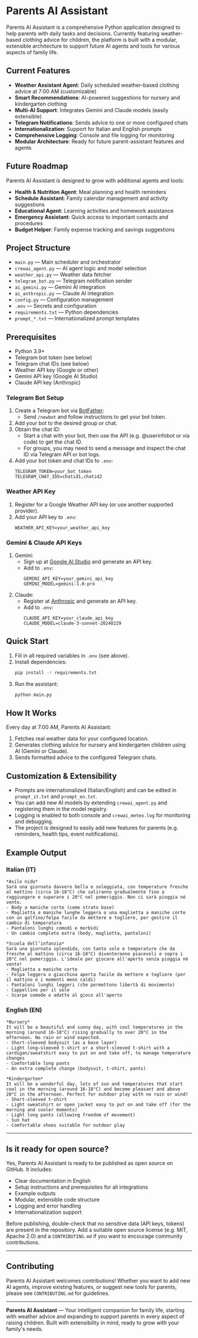 
# Parents AI Assistant

Parents AI Assistant is a comprehensive Python application designed to help parents with daily tasks and decisions. Currently featuring weather-based clothing advice for children, the platform is built with a modular, extensible architecture to support future AI agents and tools for various aspects of family life.

## Current Features

- **Weather Assistant Agent**: Daily scheduled weather-based clothing advice at 7:00 AM (customizable)
- **Smart Recommendations**: AI-powered suggestions for nursery and kindergarten clothing
- **Multi-AI Support**: Integrates Gemini and Claude models (easily extensible)
- **Telegram Notifications**: Sends advice to one or more configured chats
- **Internationalization**: Support for Italian and English prompts
- **Comprehensive Logging**: Console and file logging for monitoring
- **Modular Architecture**: Ready for future parent-assistant features and agents

## Future Roadmap

Parents AI Assistant is designed to grow with additional agents and tools:
- **Health & Nutrition Agent**: Meal planning and health reminders
- **Schedule Assistant**: Family calendar management and activity suggestions
- **Educational Agent**: Learning activities and homework assistance
- **Emergency Assistant**: Quick access to important contacts and procedures
- **Budget Helper**: Family expense tracking and savings suggestions

## Project Structure

- `main.py` — Main scheduler and orchestrator
- `crewai_agent.py` — AI agent logic and model selection
- `weather_api.py` — Weather data fetcher
- `telegram_bot.py` — Telegram notification sender
- `ai_gemini.py` — Gemini AI integration
- `ai_anthropic.py` — Claude AI integration
- `config.py` — Configuration management
- `.env` — Secrets and configuration
- `requirements.txt` — Python dependencies
- `prompt_*.txt` — Internationalized prompt templates

## Prerequisites

- Python 3.9+
- Telegram bot token (see below)
- Telegram chat IDs (see below)
- Weather API key (Google or other)
- Gemini API key (Google AI Studio)
- Claude API key (Anthropic)

### Telegram Bot Setup
1. Create a Telegram bot via [BotFather](https://t.me/BotFather):
	- Send `/newbot` and follow instructions to get your bot token.
2. Add your bot to the desired group or chat.
3. Obtain the chat ID:
	- Start a chat with your bot, then use the API (e.g. @userinfobot or via code) to get the chat ID.
	- For groups, you may need to send a message and inspect the chat ID via Telegram API or bot logs.
4. Add your bot token and chat IDs to `.env`:
	```
	TELEGRAM_TOKEN=your_bot_token
	TELEGRAM_CHAT_IDS=chatid1,chatid2
	```

### Weather API Key
1. Register for a Google Weather API key (or use another supported provider).
2. Add your API key to `.env`:
	```
	WEATHER_API_KEY=your_weather_api_key
	```

### Gemini & Claude API Keys
1. Gemini:
	- Sign up at [Google AI Studio](https://aistudio.google.com/) and generate an API key.
	- Add to `.env`:
	  ```
	  GEMINI_API_KEY=your_gemini_api_key
	  GEMINI_MODEL=gemini-1.0-pro
	  ```
2. Claude:
	- Register at [Anthropic](https://www.anthropic.com/) and generate an API key.
	- Add to `.env`:
	  ```
	  CLAUDE_API_KEY=your_claude_api_key
	  CLAUDE_MODEL=claude-3-sonnet-20240229
	  ```

## Quick Start

1. Fill in all required variables in `.env` (see above).
2. Install dependencies:
	```bash
	pip install -r requirements.txt
	```
3. Run the assistant:
	```bash
	python main.py
	```

## How It Works

Every day at 7:00 AM, Parents AI Assistant:
1. Fetches real weather data for your configured location.
2. Generates clothing advice for nursery and kindergarten children using AI (Gemini or Claude).
3. Sends formatted advice to the configured Telegram chats.

## Customization & Extensibility

- Prompts are internationalized (Italian/English) and can be edited in `prompt_it.txt` and `prompt_en.txt`.
- You can add new AI models by extending `crewai_agent.py` and registering them in the model registry.
- Logging is enabled to both console and `crewai_meteo.log` for monitoring and debugging.
- The project is designed to easily add new features for parents (e.g. reminders, health tips, event notifications).

## Example Output

### Italian (IT)
```
*Asilo nido*
Sarà una giornata davvero bella e soleggiata, con temperature fresche al mattino (circa 16-18°C) che saliranno gradualmente fino a raggiungere e superare i 20°C nel pomeriggio. Non ci sarà pioggia né vento.
- Body a maniche corte (come strato base)
- Maglietta a maniche lunghe leggera o una maglietta a maniche corte con un golfino/felpa facile da mettere e togliere, per gestire il cambio di temperatura
- Pantaloni lunghi comodi e morbidi
- Un cambio completo extra (body, maglietta, pantaloni)

*Scuola dell’infanzia*
Sarà una giornata splendida, con tanto sole e temperature che da fresche al mattino (circa 16-18°C) diventeranno piacevoli e sopra i 20°C nel pomeriggio. L'ideale per giocare all'aperto senza pioggia né vento!
- Maglietta a maniche corte
- Felpa leggera o giacchina aperta facile da mettere e togliere (per il mattino e i momenti meno caldi)
- Pantaloni lunghi leggeri (che permettono libertà di movimento)
- Cappellino per il sole
- Scarpe comode e adatte al gioco all'aperto
```

### English (EN)
```
*Nursery*
It will be a beautiful and sunny day, with cool temperatures in the morning (around 16-18°C) rising gradually to over 20°C in the afternoon. No rain or wind expected.
- Short-sleeved bodysuit (as a base layer)
- Light long-sleeved t-shirt or a short-sleeved t-shirt with a cardigan/sweatshirt easy to put on and take off, to manage temperature changes
- Comfortable long pants
- An extra complete change (bodysuit, t-shirt, pants)

*Kindergarten*
It will be a wonderful day, lots of sun and temperatures that start cool in the morning (around 16-18°C) and become pleasant and above 20°C in the afternoon. Perfect for outdoor play with no rain or wind!
- Short-sleeved t-shirt
- Light sweatshirt or open jacket easy to put on and take off (for the morning and cooler moments)
- Light long pants (allowing freedom of movement)
- Sun hat
- Comfortable shoes suitable for outdoor play
```

---

## Is it ready for open source?

Yes, Parents AI Assistant is ready to be published as open source on GitHub. It includes:
- Clear documentation in English
- Setup instructions and prerequisites for all integrations
- Example outputs
- Modular, extensible code structure
- Logging and error handling
- Internationalization support

Before publishing, double-check that no sensitive data (API keys, tokens) are present in the repository. Add a suitable open source license (e.g. MIT, Apache 2.0) and a `CONTRIBUTING.md` if you want to encourage community contributions.

---

## Contributing

Parents AI Assistant welcomes contributions! Whether you want to add new AI agents, improve existing features, or suggest new tools for parents, please see `CONTRIBUTING.md` for guidelines.

---

**Parents AI Assistant** — Your intelligent companion for family life, starting with weather advice and expanding to support parents in every aspect of raising children. Built with extensibility in mind, ready to grow with your family's needs.